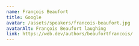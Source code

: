 ```yaml
---
name: François Beaufort
title: Google
avatar: /assets/speakers/francois-beaufort.jpg
avatarAlt: François Beaufort laughing
link: https://web.dev/authors/beaufortfrancois/
---
```

